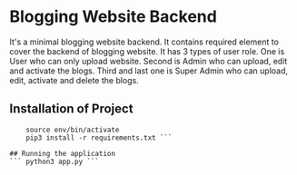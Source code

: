 # Blogging Website Backend

It's a minimal blogging website backend. It contains required element to cover the backend of blogging website. 
It has 3 types of user role. 
One is User who can only upload website. 
Second is Admin who can upload, edit and activate the blogs. 
Third and last one is Super Admin who can upload, edit, activate and delete the blogs. 


## Installation of Project

``` python3 -m venv env
    source env/bin/activate
    pip3 install -r requirements.txt ```
    
## Running the application
``` python3 app.py ```

